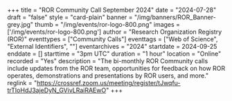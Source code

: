 +++
title = "ROR Community Call September 2024" 
date = "2024-07-28"  
draft = "false" 
style = "card-plain" 
banner = "/img/banners/ROR_Banner-grey.jpg" 
thumb = "/img/events/ror-logo-800.png" 
images = ['/img/events/ror-logo-800.png']
author = "Research Organization Registry (ROR)" 
eventtypes = ["Community Calls"]
eventtags = ["Web of Science", "External Identifiers", ""]
eventarchives = "2024"
startdate = 2024-09-25
enddate = []
starttime = "3pm UTC"
duration = "1 hour"
location = "Online"
recorded = "Yes"
description = "The bi-monthly ROR Community calls include updates from the ROR team, opportunities for feedback on how ROR operates, demonstrations and presentations by ROR users, and more."
reglink = "https://crossref.zoom.us/meeting/register/tJwqfu-trTIoHdJ3ajeDyN_GVivLRaiRAEwO"
+++

<!-- Post-event content template

## Materials 

- [Slides from event]()

<iframe src=""></iframe>

---

## Recording 

{{< youtube id="" >}}

--- 

--> 
